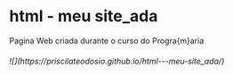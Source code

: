# html - meu site_ada
 Pagina Web criada durante o curso do Progra{m}aria
 
<h6>![](https://priscilateodosio.github.io/html---meu-site_ada/)</h6>
